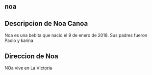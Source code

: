 ## noa

## Descripcion de Noa Canoa
Noa es una bebita que nacio el 9 de enero  de 2018. Sus padres fueron Paolo y karina

## Direccion de Noa
NOa vive en La Victoria